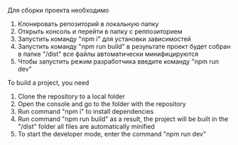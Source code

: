 Для сборки проекта необходимо 
1) Клонировать репозиторий в локальную папку 
2) Открыть консоль и перейти в папку с реппозиторием
3) Запустить команду "npm i" для установки зависимостей
4) Запустить команду "npm run build"
   в результате проект будет собран в папке "/dist"
   все файлы автоматически минифицируются
5) Чтобы запустить режим разработчика введите команду "npm run dev"

To build a project, you need
1) Clone the repository to a local folder
2) Open the console and go to the folder with the repository
3) Run command "npm i" to install dependencies
4) Run command "npm run build"
   as a result, the project will be built in the "/dist" folder
   all files are automatically minified
5) To start the developer mode, enter the command "npm run dev"
